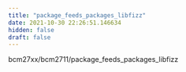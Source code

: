 ```yaml
---
title: "package_feeds_packages_libfizz"
date: 2021-10-30 22:26:51.146634
hidden: false
draft: false
---
```


bcm27xx/bcm2711/package_feeds_packages_libfizz


